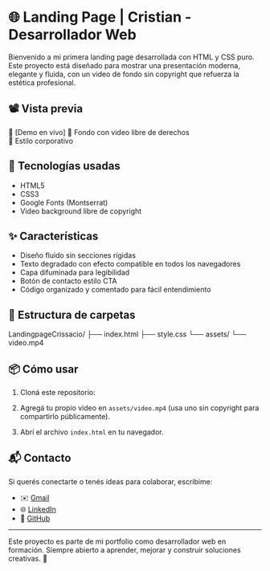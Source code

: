# 🌐 Landing Page | Cristian - Desarrollador Web

Bienvenido a mi primera landing page desarrollada con HTML y CSS puro. Este proyecto está diseñado para mostrar una presentación moderna, elegante y fluida, con un video de fondo sin copyright que refuerza la estética profesional.

## 📽️ Vista previa
🔗 [Demo en vivo]
📸 Fondo con video libre de derechos  
🎨 Estilo corporativo

## 🚀 Tecnologías usadas

- HTML5
- CSS3
- Google Fonts (Montserrat)
- Video background libre de copyright

## ✨ Características

- Diseño fluido sin secciones rígidas
- Texto degradado con efecto compatible en todos los navegadores
- Capa difuminada para legibilidad
- Botón de contacto estilo CTA
- Código organizado y comentado para fácil entendimiento

## 📂 Estructura de carpetas

LandingpageCrissacio/ 
├── index.html 
├── style.css 
└── assets/
 └── video.mp4
 
## 📦 Cómo usar

1. Cloná este repositorio:

2. Agregá tu propio video en `assets/video.mp4` (usa uno sin copyright para compartirlo públicamente).

3. Abrí el archivo `index.html` en tu navegador.

## 📬 Contacto

Si querés conectarte o tenés ideas para colaborar, escribime:

- ✉️ [Gmail](cristianquito.edu@gmail.com)
- 🌐 [LinkedIn](https://linkedin.com/in/tu-perfil)
- 📁 [GitHub](https://github.com/crissacio)

---

Este proyecto es parte de mi portfolio como desarrollador web en formación. Siempre abierto a aprender, mejorar y construir soluciones creativas. 🚀
